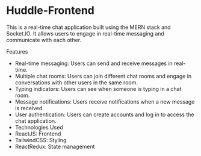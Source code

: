 # Huddle-Frontend
This is a real-time chat application built using the MERN stack and Socket.IO. It allows users to engage in real-time messaging and communicate with each other.

Features
- Real-time messaging: Users can send and receive messages in real-time.
- Multiple chat rooms: Users can join different chat rooms and engage in conversations with other users in the same room.
- Typing indicators: Users can see when someone is typing in a chat room.
- Message notifications: Users receive notifications when a new message is received.
- User authentication: Users can create accounts and log in to access the chat application.
- Technologies Used
- ReactJS: Frontend 
- TailwindCSS: Styling
- ReactRedux: State management
